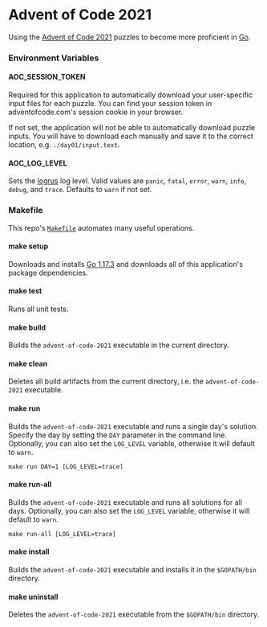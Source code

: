 # Advent of Code 2021

Using the [Advent of Code 2021](https://adventofcode.com/2021/) puzzles to become more proficient in [Go](https://golang.org/).

### Environment Variables

#### AOC_SESSION_TOKEN

Required for this application to automatically download your user-specific input files for each puzzle. You can find your session token in adventofcode.com's session cookie in your browser.

If not set, the application will not be able to automatically download puzzle inputs. You will have to download each manually and save it to the correct location, e.g. `./day01/input.text`.

#### AOC_LOG_LEVEL

Sets the [logrus](https://github.com/Sirupsen/logrus) log level. Valid values are `panic`, `fatal`, `error`, `warn`, `info`, `debug`, and `trace`. Defaults to `warn` if not set.

### Makefile

This repo's [`Makefile`](./Makefile) automates many useful operations.

#### make setup

Downloads and installs [Go 1.17.3](https://go.dev/dl/) and downloads all of this application's package dependencies.

#### make test

Runs all unit tests.

#### make build

Builds the `advent-of-code-2021` executable in the current directory.

#### make clean

Deletes all build artifacts from the current directory, i.e. the `advent-of-code-2021` executable.

#### make run

Builds the `advent-of-code-2021` executable and runs a single day's solution. Specify the day by setting the `DAY` parameter in the command line. Optionally, you can also set the `LOG_LEVEL` variable, otherwise it will default to `warn`.

```
make run DAY=1 [LOG_LEVEL=trace]
```

#### make run-all

Builds the `advent-of-code-2021` executable and runs all solutions for all days. Optionally, you can also set the `LOG_LEVEL` variable, otherwise it will default to `warn`.

```
make run-all [LOG_LEVEL=trace]
```

#### make install

Builds the `advent-of-code-2021` executable and installs it in the `$GOPATH/bin` directory.

#### make uninstall

Deletes the `advent-of-code-2021` executable from the `$GOPATH/bin` directory.